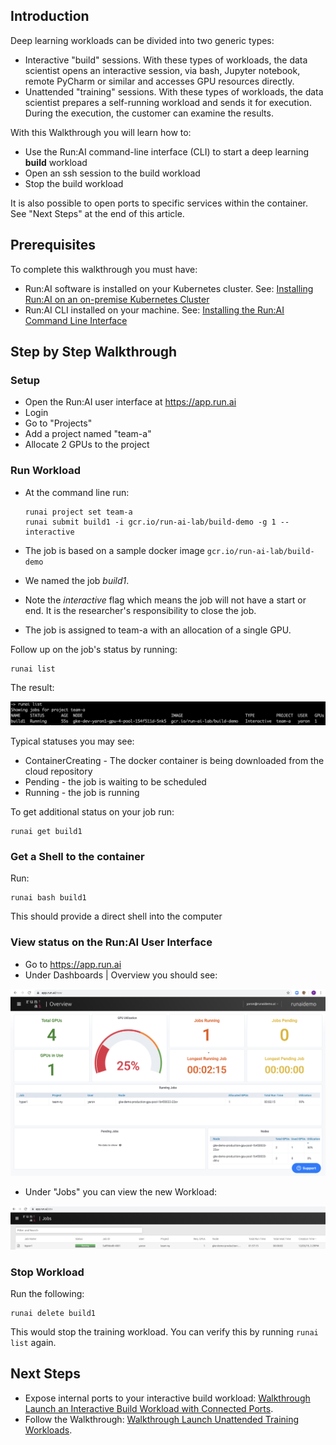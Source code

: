 ## Introduction

Deep learning workloads can be divided into two generic types:

*   Interactive "build" sessions. With these types of workloads, the data scientist opens an interactive session, via bash, Jupyter notebook, remote PyCharm or similar and accesses GPU resources directly. 
*   Unattended "training" sessions. With these types of workloads, the data scientist prepares a self-running workload and sends it for execution. During the execution, the customer can examine the results.

With this Walkthrough you will learn how to:

*   Use the Run:AI command-line interface (CLI) to start a deep learning __build__ workload
*   Open an ssh session to the build workload
*   Stop the build workload

It is also possible to open ports to specific services within the container. See "Next Steps" at the end of this article.

## Prerequisites 

To complete this walkthrough you must have:

*   Run:AI software is installed on your Kubernetes cluster. See: [Installing Run:AI on an on-premise Kubernetes Cluster](../../Administrator/Cluster-Setup/Installing-Run-AI-on-an-on-premise-Kubernetes-Cluster.md)
*   Run:AI CLI installed on your machine. See: [Installing the Run:AI Command Line Interface](../../Administrator/Researcher-Setup/Installing-the-Run-AI-Command-Line-Interface.md)

## Step by Step Walkthrough

### Setup

*   Open the Run:AI user interface at <https://app.run.ai>
*   Login
*   Go to "Projects"
*   Add a project named "team-a"
*   Allocate 2 GPUs to the project

### Run Workload

*   At the command line run:

        runai project set team-a
        runai submit build1 -i gcr.io/run-ai-lab/build-demo -g 1 --interactive

*   The job is based on a sample docker image ``gcr.io/run-ai-lab/build-demo``
*   We named the job _build1_.
*   Note the _interactive_ flag which means the job will not have a start or end. It is the researcher's responsibility to close the job. 
*   The job is assigned to team-a with an allocation of a single GPU. 

Follow up on the job's status by running:

    runai list

The result:

![mceclip20.png](img/mceclip20.png)

Typical statuses you may see:

*   ContainerCreating - The docker container is being downloaded from the cloud repository
*   Pending - the job is waiting to be scheduled
*   Running - the job is running

To get additional status on your job run:

    runai get build1


### Get a Shell to the container

Run:

    runai bash build1

This should provide a direct shell into the computer

### View status on the Run:AI User Interface

*   Go to <https://app.run.ai>
*   Under Dashboards | Overview you should see:

![mceclip23.png](img/mceclip23.png)

*   Under "Jobs" you can view the new Workload:

![mceclip24.png](img/mceclip24.png)

 

### Stop Workload

Run the following:

    runai delete build1

This would stop the training workload. You can verify this by running ``runai list`` again.

## Next Steps

*   Expose internal ports to your interactive build workload: [Walkthrough Launch an Interactive Build Workload with Connected Ports](Walkthrough-Launch-an-Interactive-Build-Workload-with-Connected-Ports.md).
*   Follow the Walkthrough: [Walkthrough Launch Unattended Training Workloads](Walkthrough-Launch-Unattended-Training-Workloads-.md).